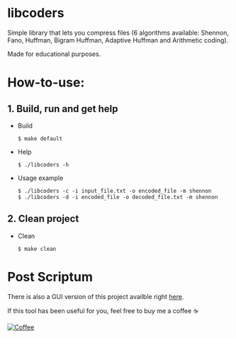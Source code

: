 # libcoders
Simple library that lets you compress files (6 algorithms available: Shennon, Fano, Huffman, Bigram Huffman, Adaptive Huffman and Arithmetic coding).

Made for educational purposes.

# How-to-use:

## 1. Build, run and get help

  * Build
    ```
    $ make default
    ```
  
  * Help
    ```
    $ ./libcoders -h
    ```
  
  * Usage example
    ```
    $ ./libcoders -c -i input_file.txt -o encoded_file -m shennon
    $ ./libcoders -d -i encoded_file -o decoded_file.txt -m shennon
    ```
  
  ## 2. Clean project

  * Clean
  
    ```
    $ make clean
    ```

# Post Scriptum
There is also a GUI version of this project availble right [here](https://github.com/snovvcrash/LibCoders-GUI "LibCoders-GUI").

If this tool has been useful for you, feel free to buy me a coffee :coffee:

[![Coffee](https://user-images.githubusercontent.com/23141800/44239464-1736e100-a1c2-11e8-889c-5018c692a01e.png)](https://buymeacoff.ee/snovvcrash)
